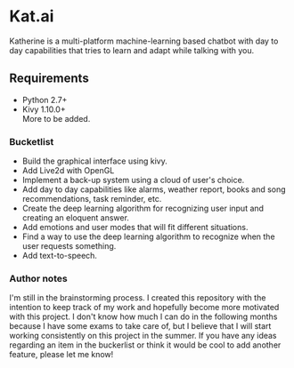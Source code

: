 # Kat.ai

Katherine is a multi-platform machine-learning based chatbot with day to day capabilities that tries to learn and adapt while talking with you.

## Requirements

* Python 2.7+
* Kivy 1.10.0+
<br> More to be added.

### Bucketlist
* Build the graphical interface using kivy.
* Add Live2d with OpenGL
* Implement a back-up system using a cloud of user's choice.
* Add day to day capabilities like alarms, weather report, books and song recommendations, task reminder, etc.
* Create the deep learning algorithm for recognizing user input and creating an eloquent answer.
* Add emotions and user modes that will fit different situations.
* Find a way to use the deep learning algorithm to recognize when the user requests something.
* Add text-to-speech.


### Author notes

I'm still in the brainstorming process. I created this repository with the intention to keep track of my work and hopefully become more motivated with this project. I don't know how much I can do in the following months because I have some exams to take care of, but I believe that I will start working consistently on this project in the summer.
If you have any ideas regarding an item in the buckerlist or think it would be cool to add another feature, please let me know!
